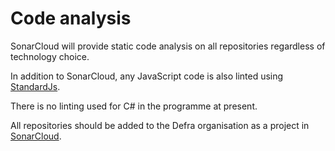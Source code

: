 # Code analysis

SonarCloud will provide static code analysis on all repositories regardless of technology choice.

In addition to SonarCloud, any JavaScript code is also linted using [StandardJs](https://standardjs.com/).

There is no linting used for C# in the programme at present.

All repositories should be added to the Defra organisation as a project in [SonarCloud](https://sonarcloud.io/organizations/defra/projects).
